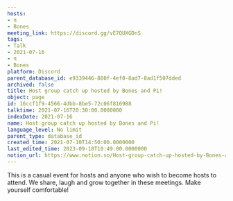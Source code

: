 ```yaml
---
hosts:
- π
- Bones
meeting_link: https://discord.gg/vE7QUXGDnS
tags:
- Talk
- 2021-07-16
- π
- Bones
platform: Discord
parent_database_id: e9339446-880f-4ef0-8ad7-8ad1f507dded
archived: false
title: Host group catch up hosted by Bones and Pi!
object: page
id: 16ccf1f9-4566-4dbb-8be5-72c06f816988
talktime: 2021-07-16T20:30:00.0000000
indexDate: 2021-07-16
name: Host group catch up hosted by Bones and Pi!
language_level: No limit
parent_type: database_id
created_time: 2021-07-10T14:50:00.0000000
last_edited_time: 2023-09-18T10:49:00.0000000
notion_url: https://www.notion.so/Host-group-catch-up-hosted-by-Bones-and-Pi-16ccf1f945664dbb8be572c06f816988
---
```


This is a casual event for hosts and anyone who wish to become hosts to attend.  We share, laugh and grow together in these meetings.  Make yourself comfortable!






